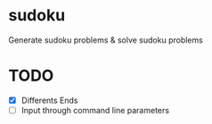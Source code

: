 # sudoku
Generate sudoku problems &amp; solve sudoku problems
# TODO
- [x] Differents Ends
- [ ] Input through command line parameters
